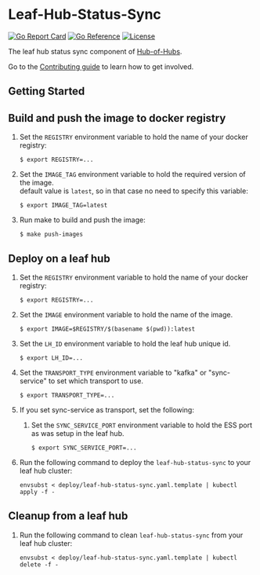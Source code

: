 [comment]: # ( Copyright Contributors to the Open Cluster Management project )

# Leaf-Hub-Status-Sync

[![Go Report Card](https://goreportcard.com/badge/github.com/open-cluster-management/leaf-hub-status-sync)](https://goreportcard.com/report/github.com/open-cluster-management/leaf-hub-status-sync)
[![Go Reference](https://pkg.go.dev/badge/github.com/open-cluster-management/leaf-hub-status-sync.svg)](https://pkg.go.dev/github.com/open-cluster-management/leaf-hub-status-sync)
[![License](https://img.shields.io/github/license/open-cluster-management/leaf-hub-status-sync)](/LICENSE)

The leaf hub status sync component of [Hub-of-Hubs](https://github.com/open-cluster-management/hub-of-hubs).

Go to the [Contributing guide](CONTRIBUTING.md) to learn how to get involved.

## Getting Started

## Build and push the image to docker registry

1.  Set the `REGISTRY` environment variable to hold the name of your docker registry:
    ```
    $ export REGISTRY=...
    ```

1.  Set the `IMAGE_TAG` environment variable to hold the required version of the image.  
    default value is `latest`, so in that case no need to specify this variable:
    ```
    $ export IMAGE_TAG=latest
    ```

1.  Run make to build and push the image:
    ```
    $ make push-images
    ```

## Deploy on a leaf hub

1.  Set the `REGISTRY` environment variable to hold the name of your docker registry:
    ```
    $ export REGISTRY=...
    ```

1.  Set the `IMAGE` environment variable to hold the name of the image.

    ```
    $ export IMAGE=$REGISTRY/$(basename $(pwd)):latest
    ```

1.  Set the `LH_ID` environment variable to hold the leaf hub unique id.
    ```
    $ export LH_ID=...
    ```

1. Set the `TRANSPORT_TYPE` environment variable to "kafka" or "sync-service" to set which transport to use.
    ```
    $ export TRANSPORT_TYPE=...
    ```
1. If you set sync-service as transport, set the following:
    1.  Set the `SYNC_SERVICE_PORT` environment variable to hold the ESS port as was setup in the leaf hub.
        ```
        $ export SYNC_SERVICE_PORT=...
        ```

1.  Run the following command to deploy the `leaf-hub-status-sync` to your leaf hub cluster:
    ```
    envsubst < deploy/leaf-hub-status-sync.yaml.template | kubectl apply -f -
    ```

## Cleanup from a leaf hub

1.  Run the following command to clean `leaf-hub-status-sync` from your leaf hub cluster:
    ```
    envsubst < deploy/leaf-hub-status-sync.yaml.template | kubectl delete -f -
    ```
